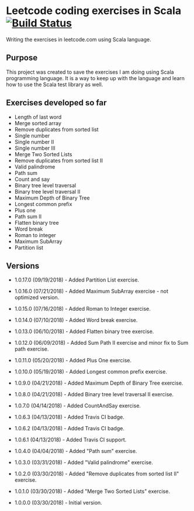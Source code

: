 # Leetcode coding exercises in Scala  [![Build Status](https://travis-ci.org/andersonkmi/leetcode-scala.svg?branch=master)](https://travis-ci.org/andersonkmi/leetcode-scala)


Writing the exercises in leetcode.com using Scala language.


## Purpose
This project was created to save the exercises I am doing using Scala programming language. It is a way 
to keep up with the language and learn how to use the Scala test library as well.

## Exercises developed so far
* Length of last word
* Merge sorted array
* Remove duplicates from sorted list
* Single number
* Single number II
* Single number III
* Merge Two Sorted Lists
* Remove duplicates from sorted list II
* Valid palindrome
* Path sum
* Count and say
* Binary tree level traversal
* Binary tree level traversal II
* Maximum Depth of Binary Tree
* Longest common prefix
* Plus one
* Path sum II
* Flatten binary tree
* Word break
* Roman to integer
* Maximum SubArray
* Partition list

## Versions
* 1.0.17.0 (09/19/2018) - Added Partition List exercise.

* 1.0.16.0 (07/21/2018) - Added Maximum SubArray exercise - not optimized version.

* 1.0.15.0 (07/16/2018) - Added Roman to Integer exercise.

* 1.0.14.0 (07/10/2018) - Added Word break exercise.

* 1.0.13.0 (06/10/2018) - Added Flatten binary tree exercise.

* 1.0.12.0 (06/09/2018) - Added Sum Path II exercise and minor fix to Sum path exercise.

* 1.0.11.0 (05/20/2018) - Added Plus One exercise. 

* 1.0.10.0 (05/19/2018) - Added Longest common prefix exercise.

* 1.0.9.0 (04/21/2018) - Added Maximum Depth of Binary Tree exercise.

* 1.0.8.0 (04/21/2018) - Added Binary tree level traversal II exercise.

* 1.0.7.0 (04/14/2018) - Added CountAndSay exercise.

* 1.0.6.3 (04/13/2018) - Added Travis CI badge.

* 1.0.6.2 (04/13/2018) - Added Travis CI badge.

* 1.0.6.1 (04/13/2018) - Added Travis CI support.

* 1.0.4.0 (04/04/2018) - Added "Path sum" exercise.

* 1.0.3.0 (03/31/2018) - Added "Valid palindrome" exercise.

* 1.0.2.0 (03/30/2018) - Added "Remove duplicates from sorted list II" exercise.

* 1.0.1.0 (03/30/2018) - Added "Merge Two Sorted Lists" exercise.

* 1.0.0.0 (03/30/2018) - Initial version.